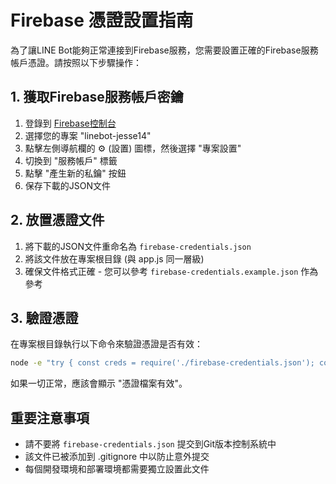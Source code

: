 # Firebase 憑證設置指南

為了讓LINE Bot能夠正常連接到Firebase服務，您需要設置正確的Firebase服務帳戶憑證。請按照以下步驟操作：

## 1. 獲取Firebase服務帳戶密鑰

1. 登錄到 [Firebase控制台](https://console.firebase.google.com/)
2. 選擇您的專案 "linebot-jesse14"
3. 點擊左側導航欄的 ⚙️ (設置) 圖標，然後選擇 "專案設置"
4. 切換到 "服務帳戶" 標籤
5. 點擊 "產生新的私鑰" 按鈕
6. 保存下載的JSON文件

## 2. 放置憑證文件

1. 將下載的JSON文件重命名為 `firebase-credentials.json`
2. 將該文件放在專案根目錄 (與 app.js 同一層級)
3. 確保文件格式正確 - 您可以參考 `firebase-credentials.example.json` 作為參考

## 3. 驗證憑證

在專案根目錄執行以下命令來驗證憑證是否有效：

```bash
node -e "try { const creds = require('./firebase-credentials.json'); console.log('憑證檔案有效'); } catch (e) { console.error('憑證檔案無效:', e.message); }"
```

如果一切正常，應該會顯示 "憑證檔案有效"。

## 重要注意事項

- 請不要將 `firebase-credentials.json` 提交到Git版本控制系統中
- 該文件已被添加到 .gitignore 中以防止意外提交
- 每個開發環境和部署環境都需要獨立設置此文件 